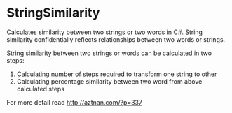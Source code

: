 StringSimilarity
================

Calculates similarity between two strings or two words in C#. String similarity confidentially reflects relationships between two words or strings.

String similarity between two strings or words can be calculated in two steps:

1.  Calculating number of steps required to transform one string to other
2.  Calculating percentage similarity between two word from above calculated steps

For more detail read http://aztnan.com/?p=337
